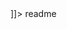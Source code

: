 <snippet>
  <content><![CDATA[
# ${1:Sound of Skype}
A 3D Audio Solution for Sonifying Weather Data
## HW #3 - Proof of Concepts & User Survey
Part I: Sonifying weather data into sounds to represent different weather metrics
## Team
Jia-Uei Chen, Jiaying Wang, Zhe Gao
## Usage
Open index.html, by clicking "Load weather data" to display wind sounds
## Plan: Using different sounds to measure weather metrics
1. Wind: White noise, by speed up the sound to determine the the value of a lowpass filter & gust speed determinds the amplitude of the output
2. Rain: The amount of rain is used to control the frequency of a sawtooth wave, the faster the sound is, the more rain has fallen.
3. Humidity: Using a pulse wave to determine the humidity, if humidity is high, then a thin and rapsy tone will be displayed, else if humidity is low, a rich tone will be displayed.
4. Temperature: A FM synthesis is used to represent the temperature, current temperature controls the pitch of the wave.

]]></content>
  <tabTrigger>readme</tabTrigger>
</snippet>
